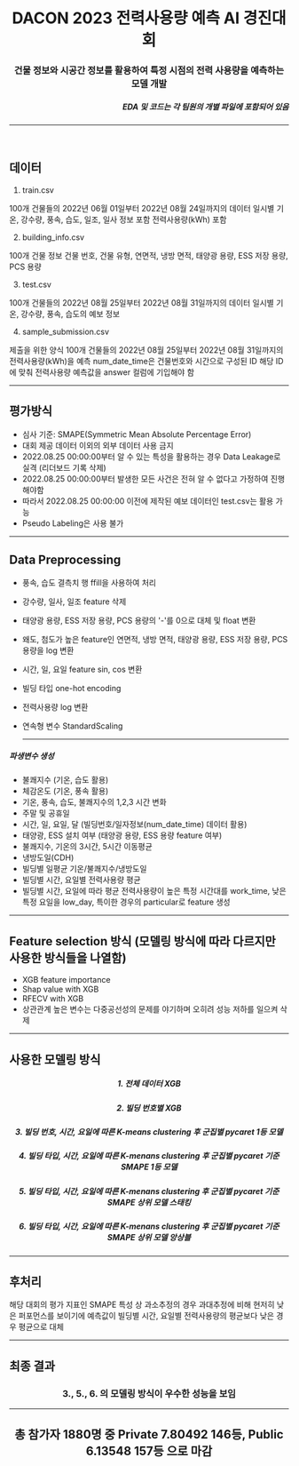 <div align=center>
  <h1>
  <h1>DACON 2023 전력사용량 예측 AI 경진대회
    <h3>건물 정보와 시공간 정보를 활용하여 특정 시점의 전력 사용량을 예측하는 모델 개발</h3>
</div>

    
<div align=right>
  <h5>EDA 및 코드는 각 팀원의 개별 파일에 포함되어 있음</h5>
</div>

---


<br>


## 데이터
1. train.csv

  100개 건물들의 2022년 06월 01일부터 2022년 08월 24일까지의 데이터
일시별 기온, 강수량, 풍속, 습도, 일조, 일사 정보 포함
전력사용량(kWh) 포함

2. building_info.csv

  100개 건물 정보
건물 번호, 건물 유형, 연면적, 냉방 면적, 태양광 용량, ESS 저장 용량, PCS 용량

3. test.csv

  100개 건물들의 2022년 08월 25일부터 2022년 08월 31일까지의 데이터
일시별 기온, 강수량, 풍속, 습도의 예보 정보

4. sample_submission.csv

  제출을 위한 양식
  100개 건물들의 2022년 08월 25일부터 2022년 08월 31일까지의 전력사용량(kWh)을 예측
num_date_time은 건물번호와 시간으로 구성된 ID
해당 ID에 맞춰 전력사용량 예측값을 answer 컬럼에 기입해야 함


---


## 평가방식
- 심사 기준: SMAPE(Symmetric Mean Absolute Percentage Error)
- 대회 제공 데이터 이외의 외부 데이터 사용 금지
- 2022.08.25 00:00:00부터 알 수 있는 특성을 활용하는 경우 Data Leakage로 실격 (리더보드 기록 삭제)
- 2022.08.25 00:00:00부터 발생한 모든 사건은 전혀 알 수 없다고 가정하여 진행해야함
- 따라서 2022.08.25 00:00:00 이전에 제작된 예보 데이터인 test.csv는 활용 가능
- Pseudo Labeling은 사용 불가


---


## Data Preprocessing
- 풍속, 습도 결측치 행 ffill을 사용하여 처리
- 강수량, 일사, 일조 feature 삭제
- 태양광 용량, ESS 저장 용량, PCS 용량의 '-'를 0으로 대체 및 float 변환
- 왜도, 첨도가 높은 feature인 연면적, 냉방 면적, 태양광 용량, ESS 저장 용량, PCS 용량을 log 변환
- 시간, 일, 요일 feature sin, cos 변환
- 빌딩 타입 one-hot encoding
- 전력사용량 log 변환
- 연속형 변수 StandardScaling


  <hr>

  
<h5>파생변수 생성</h5>

- 불쾌지수 (기온, 습도 활용)
- 체감온도 (기온, 풍속 활용)
- 기온, 풍속, 습도, 불쾌지수의 1,2,3 시간 변화
- 주말 및 공휴일
- 시간, 일, 요일, 달 (빌딩번호/일자정보(num_date_time) 데이터 활용)
- 태양광, ESS 설치 여부 (태양광 용량, ESS 용량 feature 여부)
- 불쾌지수, 기온의 3시간, 5시간 이동평균
- 냉방도일(CDH)
- 빌딩별 일평균 기온/불쾌지수/냉방도일
- 빌딩별 시간, 요일별 전력사용량 평균
- 빌딩별 시간, 요일에 따라 평균 전력사용량이 높은 특정 시간대를 work_time, 낮은 특정 요일을 low_day, 특이한 경우의 particular로 feature 생성


---

## Feature selection 방식 (모델링 방식에 따라 다르지만 사용한 방식들을 나열함)
- XGB feature importance
- Shap value with XGB
- RFECV with XGB
- 상관관계 높은 변수는 다중공선성의 문제를 야기하며 오히려 성능 저하를 일으켜 삭제

---


## 사용한 모델링 방식
<div align=center>
  <h5> 1. 전체 데이터 XGB</h5>
<h5> 2. 빌딩 번호별 XGB</h5>
<h5> 3. 빌딩 번호, 시간, 요일에 따른 K-means clustering 후 군집별 pycaret 1등 모델</h5>
<h5> 4. 빌딩 타입, 시간, 요일에 따른 K-menans clustering 후 군집별 pycaret 기준 SMAPE 1등 모델</h5>
<h5> 5. 빌딩 타입, 시간, 요일에 따른 K-menans clustering 후 군집별 pycaret 기준 SMAPE 상위 모델 스태킹</h5>
<h5> 6. 빌딩 타입, 시간, 요일에 따른 K-menans clustering 후 군집별 pycaret 기준 SMAPE 상위 모델 앙상블</h5>
</div>


---


## 후처리
해당 대회의 평가 지표인 SMAPE 특성 상 과소추정의 경우 과대추정에 비해 현저히 낮은 퍼포먼스를 보이기에
예측값이 빌딩별 시간, 요일별 전력사용량의 평균보다 낮은 경우 평균으로 대체


---


## 최종 결과
<div align=center>
<h3> 3., 5., 6. 의 모델링 방식이 우수한 성능을 보임</h3>
  <hr>
<h2> 총 참가자 1880명 중 Private 7.80492 146등, Public 6.13548 157등 으로 마감</h2>
</div>
